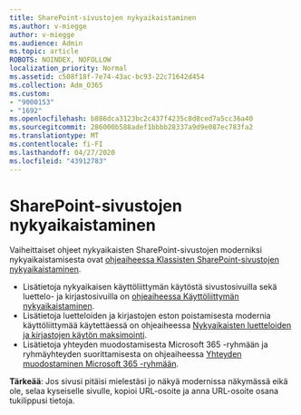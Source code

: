 ```yaml
---
title: SharePoint-sivustojen nykyaikaistaminen
ms.author: v-miegge
author: v-miegge
ms.audience: Admin
ms.topic: article
ROBOTS: NOINDEX, NOFOLLOW
localization_priority: Normal
ms.assetid: c508f18f-7e74-43ac-bc93-22c71642d454
ms.collection: Adm_O365
ms.custom:
- "9000153"
- "1692"
ms.openlocfilehash: b886dca3123bc2c437f4235c8d8ced7a5cc36a40
ms.sourcegitcommit: 286000b588adef1bbbb28337a9d9e087ec783fa2
ms.translationtype: MT
ms.contentlocale: fi-FI
ms.lasthandoff: 04/27/2020
ms.locfileid: "43912783"
---
```

# <a name="modernize-your-sharepoint-sites"></a>SharePoint-sivustojen nykyaikaistaminen

Vaiheittaiset ohjeet nykyaikaisten SharePoint-sivustojen moderniksi nykyaikaistamisesta ovat [ohjeaiheessa Klassisten SharePoint-sivustojen nykyaikaistaminen](https://docs.microsoft.com/sharepoint/dev/transform/modernize-classic-sites).

* Lisätietoja nykyaikaisen käyttöliittymän käytöstä sivustosivuilla sekä luettelo- ja kirjastosivuilla on [ohjeaiheessa Käyttöliittymän nykyaikaistaminen](https://docs.microsoft.com/sharepoint/dev/transform/modernize-userinterface).
* Lisätietoja luetteloiden ja kirjastojen eston poistamisesta modernia käyttöliittymää käytettäessä on ohjeaiheessa [Nykyaikaisten luetteloiden ja kirjastojen käytön maksimointi](https://docs.microsoft.com/sharepoint/dev/transform/modernize-userinterface-lists-and-libraries).
* Lisätietoja yhteyden muodostamisesta Microsoft 365 -ryhmään ja ryhmäyhteyden suorittamisesta on ohjeaiheessa [Yhteyden muodostaminen Microsoft 365 -ryhmään](https://docs.microsoft.com/sharepoint/dev/transform/modernize-connect-to-office365-group).

**Tärkeää**: Jos sivusi pitäisi mielestäsi jo näkyä modernissa näkymässä eikä ole, selaa kyseiselle sivulle, kopioi URL-osoite ja anna URL-osoite osana tukilippusi tietoja.
